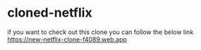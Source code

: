 # cloned-netflix

if you want to check out this clone you can follow the below link 
 https://new-netflix-clone-f4089.web.app
